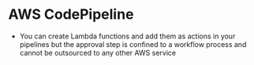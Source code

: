 # AWS CodePipeline

- You can create Lambda functions and add them as actions in your pipelines but the approval step is confined to a workflow process and cannot be outsourced to any other AWS service